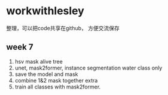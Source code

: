 # workwithlesley

整理，可以把code共享在github， 方便交流保存

## week 7 
 1. hsv mask alive tree
 2.  unet, mask2former, instance segmentation water class only
 3.  save the model and mask
 4.  combine 1&2 mask together
  extra
 5.  train all classes with mask2former.
